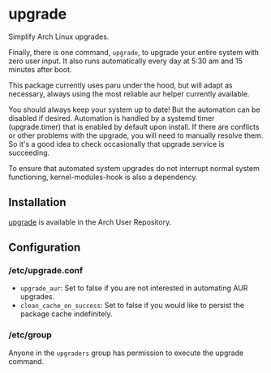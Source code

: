 # upgrade

Simplify Arch Linux upgrades.

Finally, there is one command, `upgrade`, to upgrade your entire system with zero user input. It also runs automatically every day at 5:30 am and 15 minutes after boot.

This package currently uses paru under the hood, but will adapt as necessary, always using the most reliable aur helper currently available.

You should always keep your system up to date! But the automation can be disabled if desired. Automation is handled by a systemd timer (upgrade.timer) that is enabled by default upon install. If there are conflicts or other problems with the upgrade, you will need to manually resolve them. So it's a good idea to check occasionally that upgrade.service is succeeding.

To ensure that automated system upgrades do not interrupt normal system functioning, kernel-modules-hook is also a dependency.

## Installation

[upgrade](https://aur.archlinux.org/packages/upgrade) is available in the Arch User Repository.

## Configuration

### /etc/upgrade.conf

- `upgrade_aur`: Set to false if you are not interested in automating AUR upgrades.
- `clean_cache_on_success`: Set to false if you would like to persist the package cache indefinitely.

### /etc/group

Anyone in the `upgraders` group has permission to execute the upgrade command.
